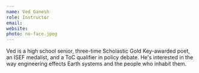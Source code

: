 ```yaml
---
name: Ved Ganesh
role: Instructor
email: 
website: 
photo: no-face.jpeg
---
```


Ved is a high school senior, three-time Scholastic Gold Key-awarded poet, an ISEF medalist, and a ToC qualifier in policy debate. He's interested in the way engineering effects Earth systems and the people who inhabit them.
